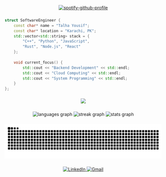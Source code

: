 <div align="center">

  [![spotify-github-profile](https://spotify-github-profile.kittinanx.com/api/view?uid=jld7k487x2lu8w7jm7c3p2ksu&cover_image=true&theme=novatorem&show_offline=false&background_color=000000&interchange=false&bar_color=53b14f&bar_color_cover=false)](https://spotify-github-profile.kittinanx.com/api/view?uid=jld7k487x2lu8w7jm7c3p2ksu&redirect=true)

</div>

###

```cpp
struct SoftwareEngineer {
    const char* name = "Talha Yousif";
    const char* location = "Karachi, PK";
    std::vector<std::string> stack = {
        "C++", "Python", "JavaScript",
        "Rust", "Node.js", "React"
    };
    
    void current_focus() {
        std::cout << "Backend Development" << std::endl;
        std::cout << "Cloud Computing" << std::endl;
        std::cout << "System Programming" << std::endl;
    }
};
```


###

<div align="center">
  <img height="600" src="https://media3.giphy.com/media/v1.Y2lkPTc5MGI3NjExMDd5czlhN2MyMXMwdTJwdjllODZleTlzOHVxcnUwajliOThzZ2M3cCZlcD12MV9pbnRlcm5hbF9naWZfYnlfaWQmY3Q9Zw/pVGsAWjzvXcZW4ZBTE/giphy.gif"  />
</div>

###

<div align="center">
  <img src="https://github-readme-stats.vercel.app/api/top-langs?username=skoom21&locale=en&hide_title=true&layout=compact&card_width=320&langs_count=6&theme=tokyonight&hide_border=true&order=2" height="140" alt="languages graph"  />
  <img src="https://streak-stats.demolab.com?user=skoom21&locale=en&mode=daily&theme=tokyonight&hide_border=true&border_radius=5&order=3" height="140" alt="streak graph"  />
  <img src="https://github-readme-stats.vercel.app/api?username=skoom21&hide_title=true&hide_rank=true&show_icons=true&include_all_commits=true&count_private=true&disable_animations=false&theme=tokyonight&locale=en&hide_border=true&order=1" height="140" alt="stats graph"  />
</div>

###

<div a;ign="center">
<img src="https://raw.githubusercontent.com/skoom21/skoom21/output/snake.svg" alt="Snake animation" />
</div>

###

<div align="center">
  <a href="https://linkedin.com/in/muhammad-talha-yousif">
    <img src="https://img.shields.io/badge/LinkedIn-black?style=for-the-badge&logo=linkedin&logoColor=white" alt="LinkedIn" />
  </a>
  <a href="mailto:muhammadtalhayousif@gmail.com">
    <img src="https://img.shields.io/badge/Gmail-black?style=for-the-badge&logo=gmail&logoColor=white" alt="Gmail" />
  </a>
</div>

###
